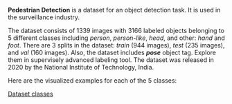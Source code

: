 **Pedestrian Detection** is a dataset for an object detection task. It is used in the surveillance industry. 

The dataset consists of 1339 images with 3166 labeled objects belonging to 5 different classes including *person*, *person-like*, *head*, and other: *hand* and *foot*. There are 3 splits in the dataset: *train* (944 images), *test* (235 images), and *val* (160 images). Also, the dataset includes ***pose*** object tag. Explore them in supervisely advanced labeling tool. The dataset was released in 2020 by the National Institute of Technology, India.

Here are the visualized examples for each of the 5 classes:

[Dataset classes](https://github.com/dataset-ninja/pedestrian-detection/raw/main/visualizations/classes_preview.webm)
